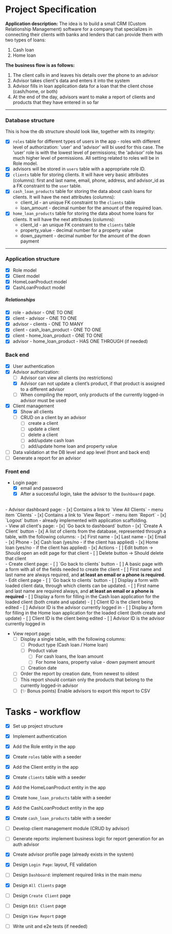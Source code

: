 # Project Specification

<strong>Application description:</strong>
The idea is to build a small CRM (Custom Relationship Management) software for a company that specializes in connecting their clients with banks and lenders that can
provide them with two types of loans:
1. Cash loan
2. Home loan

<strong>The business flow is as follows:</strong>
1. The client calls in and leaves his details over the phone to an advisor
2. Advisor takes client's data and enters it into the system
3. Advisor fills in loan application data for a loan that the client chose
(cash/home, or both)
4. At the end of the day, advisors want to make a report of clients and products that they have entered in so far

<hr />

### Database structure

This is how the db structure should look like, together with its integrity:
- [x] `roles` table for different types of users in the app - roles with different level of authorization: 'user' and 'advisor' will bi used for this case. The 'user' role is with the lowest level of permissions; the 'advisor' role has much higher level of permissions. All setting related to roles will be in Role model.
- [x] advisors will be stored in `users` table with a appropriate role ID.
- [x] `clients` table for storing clients. It will have very basic attributes (columns): first and last name, email, phone, address, and advisor_id as a FK constraint to the `user` table.
- [x] `cash_loan_products` table for storing the data about cash loans for clients. It will have the next attributes (columns):
    - client_id - an unique FK constraint to the `clients` table
    - loan_amount - decimal number for the amount of the required loan.
- [x] `home_loan_products` table for storing the data about home loans for clients. It will have the next attributes (columns):
    - client_id - an unique FK constraint to the `clients` table
    - property_value - decimal number for a property value
    - down_payment - decimal number for the amount of the down payment

<hr />

### Application structure

- [x] Role model
- [x] Client model
- [x] HomeLoanProduct model
- [x] CashLoanProduct model

##### Relationships
- [x] role - advisor - ONE TO ONE
- [x] client - advisor - ONE TO ONE
- [x] advisor - clients - ONE TO MANY
- [x] client - cash_loan_product - ONE TO ONE
- [x] client - home_loan_product - ONE TO ONE
- [x] advisor - home_loan_product - HAS ONE THROUGH (if needed)

### Back end
- [x] User authentication
- [x] Advisor authorization:
    - [ ] Advisor can view all clients (no restrictions)
    - [x] Advisor can not update a client’s product, if that product is assigned to a different advisor
    - [ ] When compiling the report, only products of the currently logged-in advisor must be used
- [x] Client management
    - [x] Show all clients
    - [ ] CRUD on a client by an advisor
        - [ ] create a client
        - [ ] update a client
        - [ ] delete a client
        - [ ] add/update cash loan
        - [ ] add/update home loan and property value
- [ ] Data validation at the DB level and app level (front and back end)
- [ ] Generate a report for an advisor

### Front end
- Login page:
    - [x] email and password
    - [x] After a successful login, take the advisor to the `Dashboard` page.
<br />
- Advisor dashboard page:
    - [x] Contains a link to `View All Clients` - menu item `Clients`
    - [x] Contains a link to `View Report` - menu item `Report`
    - [x] `Logout` button - already implemented with application scaffolding.
<br />
- View all client's page:
    - [x] `Go back to dashboard` button
    - [x] `Create A Client` button
    - [x] A list of clients from the database, represented through a table, with the following columns:
        - [x] First name
        - [x] Last name
        - [x] Email
        - [x] Phone
        - [x] Cash loan (yes/no - if the client has applied)
        - [x] Home loan (yes/no - if the client has applied)
        - [x] Actions
        - [ ] Edit button -> Should open an edit page for that client
        - [ ] Delete button -> Should delete that client
<br />
- Create client page:
    - [ ] `Go back to clients` button
    - [ ] A basic page with a form with all of the fields needed to create the
    client
    - [ ] First name and last name are always required, and <strong>at least an email or a phone is required</strong>.
<br />
- Edit client page
    - [ ] `Go back to clients` button
    - [ ] Display a form with loaded client data, through which clients can be updated.
        - [ ] First name and last name are required always, and <strong>at least an email or a phone is required</strong>
    - [ ] Display a form for filling in the Cash loan application for the loaded
    client (both create and update)
        - [ ] Client ID is the client being edited
        - [ ] Advisor ID is the advisor currently logged in
    - [ ] Display a form for filling in the Home loan application for the loaded client (both create and update)
        - [ ] Client ID is the client being edited
        - [ ] Advisor ID is the advisor currently logged in

- View report page:
    - [ ] Display a single table, with the following columns:
        - [ ] Product type (Cash loan / Home loan)
        - [ ] Product value
            - [ ] For cash loans, the loan amount
            - [ ] For home loans, property value - down payment amount
        - [ ] Creation date
    - [ ] Order the report by creation date, from newest to oldest
    - [ ] This report should contain only the products that belong to the currently logged-in advisor
    - [ ] (✨ Bonus points) Enable advisors to export this report to CSV

# Tasks - workflow

- [x] Set up project structure
- [x] Implement authentication
- [x] Add the Role entity in the app
- [x] Create `roles` table with a seeder
- [x] Add the Client entity in the app
- [x] Create `clients` table with a seeder
- [x] Add the HomeLoanProduct entity in the app
- [x] Create `home_loan_products` table with a seeder
- [x] Add the CashLoanProduct entity in the app
- [x] Create `cash_loan_products` table with a seeder
- [ ] Develop client management module (CRUD by advisor)
- [ ] Generate reports: implement business logic for report generation for an auth advisor
- [x] Create advisor profile page (already exists in the system)
- [x] Design `Login Page`: layout, FE validation
- [ ] Design `Dashboard`: implement required links in the main menu
- [x] Design `All Clients` page
- [ ] Design `Create Client` page
- [ ] Design `Edit Client` page
- [ ] Design `View Report` page
- [ ] Write unit and e2e tests (if needed)


